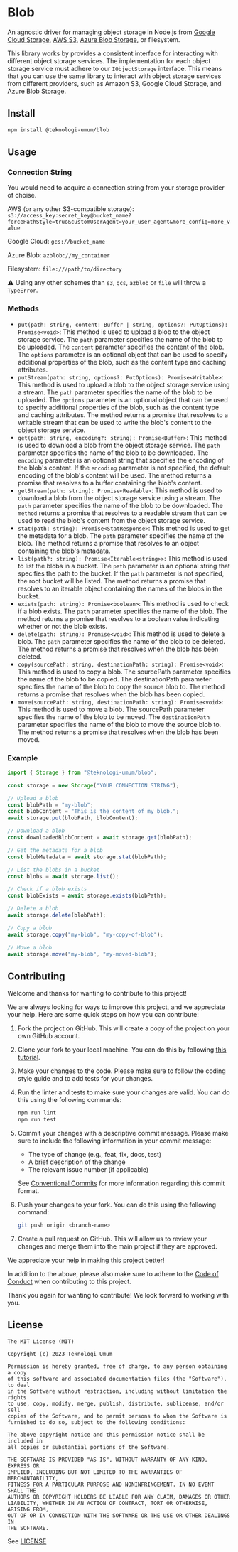 # Blob

An agnostic driver for managing object storage in Node.js
from [Google Cloud Storage](https://cloud.google.com/storage/), [AWS S3](https://aws.amazon.com/s3/), 
[Azure Blob Storage](https://azure.microsoft.com/en-us/products/storage/blobs/),
or filesystem.

This library works by provides a consistent interface for interacting with different object storage services. The
implementation for each object storage service must adhere to our `IObjectStorage` interface. This means that you can
use the same library to interact with object storage services from different providers, such as Amazon S3, Google Cloud
Storage, and Azure Blob Storage.

## Install

```sh
npm install @teknologi-umum/blob
```

## Usage

### Connection String

You would need to acquire a connection string from your storage provider of choise.

AWS (or any other S3-compatible
storage): `s3://access_key:secret_key@bucket_name?forcePathStyle=true&customUserAgent=your_user_agent&more_config=more_value`

Google Cloud: `gcs://bucket_name`

Azure Blob: `azblob://my_container`

Filesystem: `file:///path/to/directory`

⚠️ Using any other schemes than `s3`, `gcs`, `azblob` or `file` will throw a `TypeError`.

### Methods

* `put(path: string, content: Buffer | string, options?: PutOptions): Promise<void>`: This method is used to upload a
  blob to the object storage service. The `path` parameter specifies the name of the blob to be uploaded. The `content`
  parameter specifies the content of the blob. The `options` parameter is an optional object that can be used to specify
  additional properties of the blob, such as the content type and caching attributes.
* `putStream(path: string, options?: PutOptions): Promise<Writable>`: This method is used to upload a blob to the object
  storage service using a stream. The `path` parameter specifies the name of the blob to be uploaded. The `options`
  parameter is an optional object that can be used to specify additional properties of the blob, such as the content
  type and caching attributes. The method returns a promise that resolves to a writable stream that can be used to write
  the blob's content to the object storage service.
* `get(path: string, encoding?: string): Promise<Buffer>`: This method is used to download a blob from the object
  storage service. The `path` parameter specifies the name of the blob to be downloaded. The `encoding` parameter is an
  optional string that specifies the encoding of the blob's content. If the `encoding` parameter is not specified, the
  default encoding of the blob's content will be used. The method returns a promise that resolves to a buffer containing
  the blob's content.
* `getStream(path: string): Promise<Readable>`: This method is used to download a blob from the object storage service
  using a stream. The `path` parameter specifies the name of the blob to be downloaded. The `method` returns a promise
  that resolves to a readable stream that can be used to read the blob's content from the object storage service.
* `stat(path: string): Promise<StatResponse>`: This method is used to get the metadata for a blob. The `path` parameter
  specifies the name of the blob. The method returns a promise that resolves to an object containing the blob's
  metadata.
* `list(path?: string): Promise<Iterable<string>>`: This method is used to list the blobs in a bucket. The `path`
  parameter is an optional string that specifies the path to the bucket. If the `path` parameter is not specified, the
  root bucket will be listed. The method returns a promise that resolves to an iterable object containing the names of
  the blobs in the bucket.
* `exists(path: string): Promise<boolean>`: This method is used to check if a blob exists. The `path` parameter
  specifies the name of the blob. The method returns a promise that resolves to a boolean value indicating whether or
  not the blob exists.
* `delete(path: string): Promise<void>`: This method is used to delete a blob. The `path` parameter specifies the name
  of the blob to be deleted. The method returns a promise that resolves when the blob has been deleted.
* `copy(sourcePath: string, destinationPath: string): Promise<void>`: This method is used to copy a blob. The sourcePath
  parameter specifies the name of the blob to be copied. The destinationPath parameter specifies the name of the blob to
  copy the source blob to. The method returns a promise that resolves when the blob has been copied.
* `move(sourcePath: string, destinationPath: string): Promise<void>`: This method is used to move a blob. The sourcePath
  parameter specifies the name of the blob to be moved. The `destinationPath` parameter specifies the name of the blob
  to move the source blob to. The method returns a promise that resolves when the blob has been moved.

### Example

```typescript
import { Storage } from "@teknologi-umum/blob";

const storage = new Storage("YOUR CONNECTION STRING");

// Upload a blob
const blobPath = "my-blob";
const blobContent = "This is the content of my blob.";
await storage.put(blobPath, blobContent);

// Download a blob
const downloadedBlobContent = await storage.get(blobPath);

// Get the metadata for a blob
const blobMetadata = await storage.stat(blobPath);

// List the blobs in a bucket
const blobs = await storage.list();

// Check if a blob exists
const blobExists = await storage.exists(blobPath);

// Delete a blob
await storage.delete(blobPath);

// Copy a blob
await storage.copy("my-blob", "my-copy-of-blob");

// Move a blob
await storage.move("my-blob", "my-moved-blob");
```

## Contributing

Welcome and thanks for wanting to contribute to this project!

We are always looking for ways to improve this project, and we appreciate your help. Here are some quick steps on how
you can contribute:

1. Fork the project on GitHub. This will create a copy of the project on your own GitHub account.
2. Clone your fork to your local machine. You can do this by
   following [this tutorial](https://docs.github.com/en/repositories/creating-and-managing-repositories/cloning-a-repository).
3. Make your changes to the code. Please make sure to follow the coding style guide and to add tests for your changes.
4. Run the linter and tests to make sure your changes are valid. You can do this using the following commands:
    ```sh
    npm run lint
    npm run test
    ```
5. Commit your changes with a descriptive commit message. Please make sure to include the following information in your
   commit message:

    - The type of change (e.g., feat, fix, docs, test)
    - A brief description of the change
    - The relevant issue number (if applicable)

   See [Conventional Commits](https://www.conventionalcommits.org/en/v1.0.0/) for more information regarding this commit
   format.
6. Push your changes to your fork. You can do this using the following command:
    ```sh
    git push origin <branch-name>
    ```
7. Create a pull request on GitHub. This will allow us to review your changes and merge them into the main project if
   they are approved.

We appreciate your help in making this project better!

In addition to the above, please also make sure to adhere to the [Code of Conduct](./.github/CODE_OF_CONDUCT.md) when
contributing to this project.

Thank you again for wanting to contribute! We look forward to working with you.

## License

```
The MIT License (MIT)

Copyright (c) 2023 Teknologi Umum

Permission is hereby granted, free of charge, to any person obtaining a copy
of this software and associated documentation files (the "Software"), to deal
in the Software without restriction, including without limitation the rights
to use, copy, modify, merge, publish, distribute, sublicense, and/or sell
copies of the Software, and to permit persons to whom the Software is
furnished to do so, subject to the following conditions:

The above copyright notice and this permission notice shall be included in
all copies or substantial portions of the Software.

THE SOFTWARE IS PROVIDED "AS IS", WITHOUT WARRANTY OF ANY KIND, EXPRESS OR
IMPLIED, INCLUDING BUT NOT LIMITED TO THE WARRANTIES OF MERCHANTABILITY,
FITNESS FOR A PARTICULAR PURPOSE AND NONINFRINGEMENT. IN NO EVENT SHALL THE
AUTHORS OR COPYRIGHT HOLDERS BE LIABLE FOR ANY CLAIM, DAMAGES OR OTHER
LIABILITY, WHETHER IN AN ACTION OF CONTRACT, TORT OR OTHERWISE, ARISING FROM,
OUT OF OR IN CONNECTION WITH THE SOFTWARE OR THE USE OR OTHER DEALINGS IN
THE SOFTWARE.
```

See [LICENSE](./LICENSE)